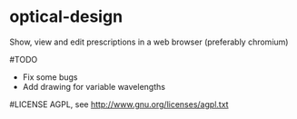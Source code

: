 optical-design
==============

Show, view and edit prescriptions in a web browser (preferably chromium)

#TODO
* Fix some bugs
* Add drawing for variable wavelengths

#LICENSE
AGPL, see http://www.gnu.org/licenses/agpl.txt
